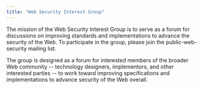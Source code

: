 ```yaml
---
title: "Web Security Interest Group"
---
```


The mission of the Web Security Interest Group is to serve as a forum for discussions on improving standards and implementations to advance the security of the Web. To participate in the group, please join the public-web-security mailing list.

The group is designed as a forum for interested members of the broader Web community -- technology designers, implementors, and other interested parties -- to work toward improving specifications and implementations to advance security of the Web overall.

